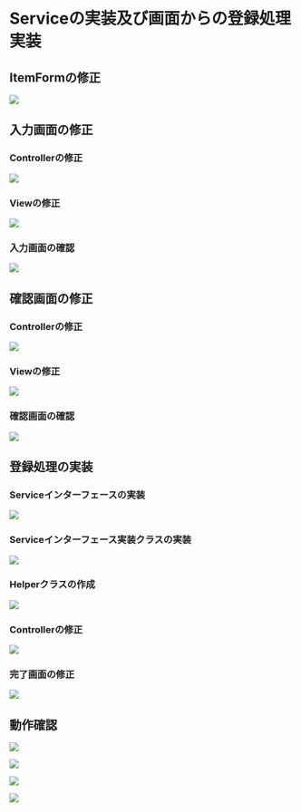 # Serviceの実装及び画面からの登録処理実装

## ItemFormの修正

![](img/springmvc-service-01.png)

## 入力画面の修正

### Controllerの修正

![](img/springmvc-service-02.png)

### Viewの修正

![](img/springmvc-service-03.png)

### 入力画面の確認

![](img/springmvc-service-04.png)

## 確認画面の修正

### Controllerの修正

![](img/springmvc-service-05.png)

### Viewの修正

![](img/springmvc-service-06.png)

### 確認画面の確認

![](img/springmvc-service-13.png)

## 登録処理の実装

### Serviceインターフェースの実装

![](img/springmvc-service-07.png)

### Serviceインターフェース実装クラスの実装

![](img/springmvc-service-08.png)

### Helperクラスの作成

![](img/springmvc-service-09.png)

### Controllerの修正

![](img/springmvc-service-10.png)

### 完了画面の修正

![](img/springmvc-service-11.png)

## 動作確認

![](img/springmvc-service-12.png)

![](img/springmvc-service-13.png)

![](img/springmvc-service-14.png)

![](img/springmvc-service-15.png)
